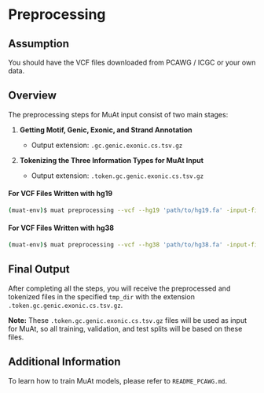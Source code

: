 # Preprocessing

## Assumption
You should have the VCF files downloaded from PCAWG / ICGC or your own data.

## Overview
The preprocessing steps for MuAt input consist of two main stages:

1. **Getting Motif, Genic, Exonic, and Strand Annotation**
   - Output extension: `.gc.genic.exonic.cs.tsv.gz`
   
2. **Tokenizing the Three Information Types for MuAt Input**
   - Output extension: `.token.gc.genic.exonic.cs.tsv.gz`

#### For VCF Files Written with hg19
```bash
(muat-env)$ muat preprocessing --vcf --hg19 'path/to/hg19.fa' -input-filepath 'path/to/sample.vcf.gz' 
```

#### For VCF Files Written with hg38
```bash
(muat-env)$ muat preprocessing --vcf --hg38 'path/to/hg38.fa' -input-filepath 'path/to/sample.vcf.gz' 
```

## Final Output
After completing all the steps, you will receive the preprocessed and tokenized files in the specified `tmp_dir` with the extension `.token.gc.genic.exonic.cs.tsv.gz`. 

**Note:** These `.token.gc.genic.exonic.cs.tsv.gz` files will be used as input for MuAt, so all training, validation, and test splits will be based on these files.

## Additional Information
To learn how to train MuAt models, please refer to `README_PCAWG.md`.